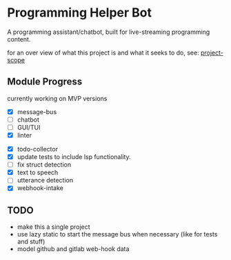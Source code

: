 # Programming Helper Bot

A programming assistant/chatbot, built for live-streaming programming content.

for an over view of what this project is and what it seeks to do, see: [project-scope](project-scope.md)

## Module Progress

currently working on MVP versions

- [x] message-bus
- [ ] chatbot
- [ ] GUI/TUI
- [x] linter
<!-- - [ ] LSP -->
- [x] todo-collector
 - [x] update tests to include lsp functionality.
 - [ ] fix struct detection
- [x] text to speech
- [ ] utterance detection
- [x] webhook-intake

## TODO

- make this a single project
- use lazy static to start the message bus when necessary (like for tests and stuff)
- model github and gitlab web-hook data 
